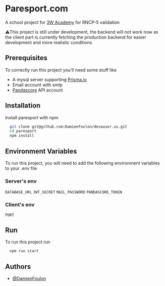 
# Paresport.com

A school project for [3W Academy](https://3wa.fr/) for RNCP-5 validation

⚠️This project is still under development, the backend will not work now as the client part is currently fetching the production backend for easier development and more realistic conditions


## Prerequisites

To correctly run this project you'll need some stuff like 

* A mysql server supporting [Prisma.io](https://www.prisma.io/)
* Email account with smtp
* [Pandascore](https://pandascore.co/) API account
## Installation

Install paresport with npm

```bash
  git clone git@github.com:DamienFoulon/devausor.us.git
  cd paresport
  npm install
```
    
## Environment Variables

To run this project, you will need to add the following environment variables to your .env file

### Server's env
`DATABASE_URL`
`JWT_SECRET`
`MAIL_PASSWORD`
`PANDASCORE_TOKEN`

### Client's env
`PORT`
## Run

To run this project run

```bash
  npm run start
```


## Authors

- [@DamienFoulon](https://www.github.com/DamienFoulon)

